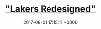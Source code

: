 ---
layout: post
title:   <a href="google.com">"Lakers Redesigned"</a>
category: projects
date:   2017-08-01 17:15:11 +0000
disqus: disabled
excerpt: This is a concept website for the Los Angeles Lakers. Website is created using HTML, CSS, Javascript.
---